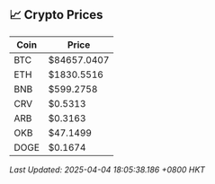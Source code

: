 ## 📈 Crypto Prices

| Coin | Price |
| ---- | ----- |
| BTC | $84657.0407 |
| ETH | $1830.5516 |
| BNB | $599.2758 |
| CRV | $0.5313 |
| ARB | $0.3163 |
| OKB | $47.1499 |
| DOGE | $0.1674 |

_Last Updated: 2025-04-04 18:05:38.186 +0800 HKT_
